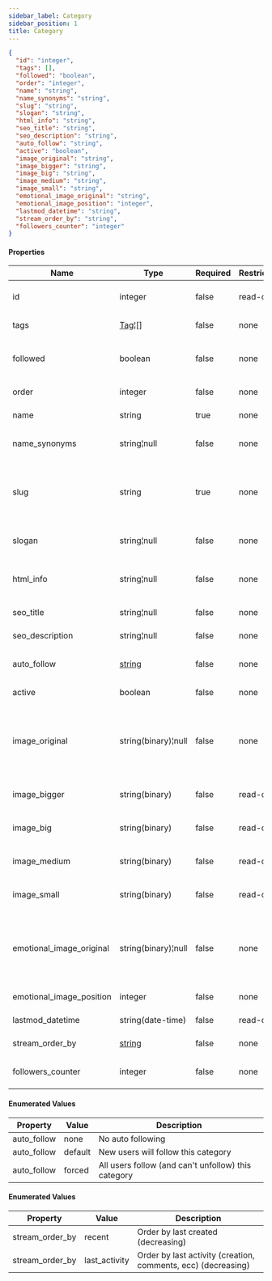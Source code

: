 ```yaml
---
sidebar_label: Category
sidebar_position: 1
title: Category
---
```


```json
{
  "id": "integer",
  "tags": [],
  "followed": "boolean",
  "order": "integer",
  "name": "string",
  "name_synonyms": "string",
  "slug": "string",
  "slogan": "string",
  "html_info": "string",
  "seo_title": "string",
  "seo_description": "string",
  "auto_follow": "string",
  "active": "boolean",
  "image_original": "string",
  "image_bigger": "string",
  "image_big": "string",
  "image_medium": "string",
  "image_small": "string",
  "emotional_image_original": "string",
  "emotional_image_position": "integer",
  "lastmod_datetime": "string",
  "stream_order_by": "string",
  "followers_counter": "integer"
}

```

#### Properties

| Name                     | Type                                                               | Required | Restrictions | Description                                                                                        |
|--------------------------|--------------------------------------------------------------------|----------|--------------|----------------------------------------------------------------------------------------------------|
| id                       | integer                                                            | false    | read-only    | Unique integer value identifying this category                                                     |
| tags                     | [Tag](/docs/apireference/v2/schemas/tag)¦[]                        | false    | none         | User's tag list. List of [Tag](/docs/apireference/v2/schemas/tag).                                 |
| followed                 | boolean                                                            | false    | none         | If the category is followed by the authenticated user                                              |
| order                    | integer                                                            | false    | none         | Manual ordering number                                                                             |
| name                     | string                                                             | true     | none         | Unique name of the category                                                                        |
| name_synonyms            | string¦null                                                        | false    | none         | Newline (`\n`) separated list of synonyms/aliases                                                  |
| slug                     | string                                                             | true     | none         | Unique slug identifying this category in a URL (pass `_GENERATE_` to auto generate slug)           |
| slogan                   | string¦null                                                        | false    | none         | Short slogan to describe the category                                                              |
| html_info                | string¦null                                                        | false    | none         | HTML text containing some category information                                                     |
| seo_title                | string¦null                                                        | false    | none         | Title for HTML meta tag                                                                            |
| seo_description          | string¦null                                                        | false    | none         | Description for HTML meta tag                                                                      |
| auto_follow              | [string](/docs/apireference/v2/schemas/category#enumerated-values) | false    | none         | Enum to define auto follow behaviour                                                               |
| active                   | boolean                                                            | false    | none         | Is this category active?                                                                           |
| image_original           | string(binary)¦null                                                | false    | none         | Squared image with min size (600x600) if passed empty a default image will be used - original size |
| image_bigger             | string(binary)                                                     | false    | read-only    | Squared image - auto generated bigger size                                                         |
| image_big                | string(binary)                                                     | false    | read-only    | Squared image - auto generated big size                                                            |
| image_medium             | string(binary)                                                     | false    | read-only    | Squared image - auto generated medium size                                                         |
| image_small              | string(binary)                                                     | false    | read-only    | Squared image - auto generated small size                                                          |
| emotional_image_original | string(binary)¦null                                                | false    | none         | Landscape format image for category hub (1920x1080) if passed empty a default image will be used   |
| emotional_image_position | integer                                                            | false    | none         | Css background-position                                                                            |
| lastmod_datetime         | string(date-time)                                                  | false    | read-only    | Last modify date time                                                                              |
| stream_order_by          | [string](/docs/apireference/v2/schemas/category#enumerated-values) | false    | none         | Order of the category feed                                                                         |
| followers_counter        | integer                                                            | false    | none         | Number of category followers                                                                       |

#### Enumerated Values

|Property|Value|Description|
|---|---|---|
|auto_follow|none|No auto following|
|auto_follow|default|New users will follow this category|
|auto_follow|forced|All users follow (and can't unfollow) this category|

#### Enumerated Values

|Property|Value|Description|
|---|---|---|
|stream_order_by|recent|Order by last created (decreasing)|
|stream_order_by|last_activity|Order by last activity (creation, comments, ecc) (decreasing)|
